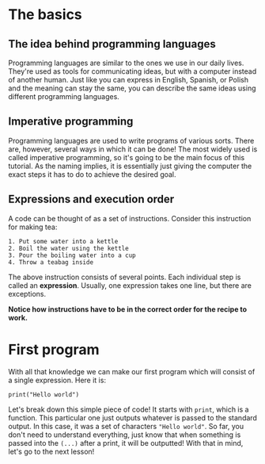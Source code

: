 # The basics
## The idea behind programming languages
Programming languages are similar to the ones we use in our daily lives. They're used as tools for communicating ideas, but with a computer instead of another human. Just like you can express in English, Spanish, or Polish and the meaning can stay the same, you can describe the same ideas using different programming languages.

## Imperative programming
Programming languages are used to write programs of various sorts. There are, however, several ways in which it can be done!
The most widely used is called imperative programming, so it's going to be the main focus of this tutorial.
As the naming implies, it is essentially just giving the computer the exact steps it has to do to achieve the desired goal.

## Expressions and execution order
A code can be thought of as a set of instructions. Consider this instruction for making tea:
```
1. Put some water into a kettle
2. Boil the water using the kettle
3. Pour the boiling water into a cup
4. Throw a teabag inside
```
The above instruction consists of several points. 
Each individual step is called an **expression**. Usually, one expression takes one line, but there are exceptions.

**Notice how instructions have to be in the correct order for the recipe to work.**

# First program
With all that knowledge we can make our first program which will consist of a single expression. Here it is:
```qik
print("Hello world")
```
Let's break down this simple piece of code! It starts with `print`, which is a function. This particular one just outputs whatever is passed to the standard output. In this case, it was a set of characters `"Hello world"`.
So far, you don't need to understand everything, just know that when something is passed into the `(...)` after a print, it will be outputted!
With that in mind, let's go to the next lesson!
